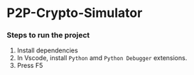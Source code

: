 # P2P-Crypto-Simulator

### Steps to run the project
1. Install dependencies
1. In Vscode, install `Python` amd `Python Debugger` extensions.
1. Press F5
